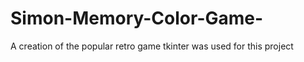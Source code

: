 # Simon-Memory-Color-Game-
A creation of the popular retro game 
tkinter was used for this project 
